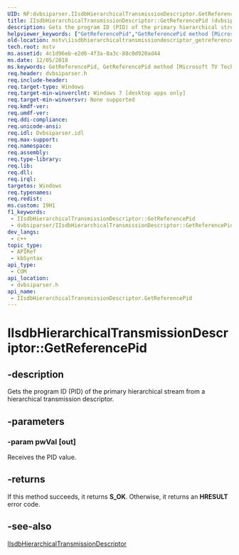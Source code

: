 ```yaml
---
UID: NF:dvbsiparser.IIsdbHierarchicalTransmissionDescriptor.GetReferencePid
title: IIsdbHierarchicalTransmissionDescriptor::GetReferencePid (dvbsiparser.h)
description: Gets the program ID (PID) of the primary hierarchical stream from a hierarchical transmission descriptor.
helpviewer_keywords: ["GetReferencePid","GetReferencePid method [Microsoft TV Technologies]","GetReferencePid method [Microsoft TV Technologies]","IIsdbHierarchicalTransmissionDescriptor interface","IIsdbHierarchicalTransmissionDescriptor interface [Microsoft TV Technologies]","GetReferencePid method","IIsdbHierarchicalTransmissionDescriptor.GetReferencePid","IIsdbHierarchicalTransmissionDescriptor::GetReferencePid","dvbsiparser/IIsdbHierarchicalTransmissionDescriptor::GetReferencePid","mstv.iisdbhierarchicaltransmissiondescriptor_getreferencepid"]
old-location: mstv\iisdbhierarchicaltransmissiondescriptor_getreferencepid.htm
tech.root: mstv
ms.assetid: 4c1d96eb-e2d6-4f3a-8a3c-88c0d920ad44
ms.date: 12/05/2018
ms.keywords: GetReferencePid, GetReferencePid method [Microsoft TV Technologies], GetReferencePid method [Microsoft TV Technologies],IIsdbHierarchicalTransmissionDescriptor interface, IIsdbHierarchicalTransmissionDescriptor interface [Microsoft TV Technologies],GetReferencePid method, IIsdbHierarchicalTransmissionDescriptor.GetReferencePid, IIsdbHierarchicalTransmissionDescriptor::GetReferencePid, dvbsiparser/IIsdbHierarchicalTransmissionDescriptor::GetReferencePid, mstv.iisdbhierarchicaltransmissiondescriptor_getreferencepid
req.header: dvbsiparser.h
req.include-header: 
req.target-type: Windows
req.target-min-winverclnt: Windows 7 [desktop apps only]
req.target-min-winversvr: None supported
req.kmdf-ver: 
req.umdf-ver: 
req.ddi-compliance: 
req.unicode-ansi: 
req.idl: Dvbsiparser.idl
req.max-support: 
req.namespace: 
req.assembly: 
req.type-library: 
req.lib: 
req.dll: 
req.irql: 
targetos: Windows
req.typenames: 
req.redist: 
ms.custom: 19H1
f1_keywords:
 - IIsdbHierarchicalTransmissionDescriptor::GetReferencePid
 - dvbsiparser/IIsdbHierarchicalTransmissionDescriptor::GetReferencePid
dev_langs:
 - c++
topic_type:
 - APIRef
 - kbSyntax
api_type:
 - COM
api_location:
 - dvbsiparser.h
api_name:
 - IIsdbHierarchicalTransmissionDescriptor.GetReferencePid
---
```


# IIsdbHierarchicalTransmissionDescriptor::GetReferencePid


## -description

Gets the program ID (PID) of the primary hierarchical stream from a hierarchical transmission descriptor.

## -parameters

### -param pwVal [out]

Receives the PID value.

## -returns

If this method succeeds, it returns <b xmlns:loc="http://microsoft.com/wdcml/l10n">S_OK</b>. Otherwise, it returns an <b xmlns:loc="http://microsoft.com/wdcml/l10n">HRESULT</b> error code.

## -see-also

<a href="https://docs.microsoft.com/previous-versions/windows/desktop/api/dvbsiparser/nn-dvbsiparser-iisdbhierarchicaltransmissiondescriptor">IIsdbHierarchicalTransmissionDescriptor</a>

